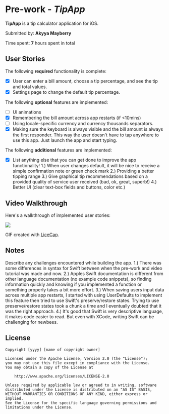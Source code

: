 # Pre-work - *TipApp*

**TipApp** is a tip calculator application for iOS.

Submitted by: **Akyya Mayberry**

Time spent: **7** hours spent in total

## User Stories

The following **required** functionality is complete:

* [x] User can enter a bill amount, choose a tip percentage, and see the tip and total values.
* [x] Settings page to change the default tip percentage.

The following **optional** features are implemented:
* [ ] UI animations
* [x] Remembering the bill amount across app restarts (if <10mins)
* [ ] Using locale-specific currency and currency thousands separators.
* [x] Making sure the keyboard is always visible and the bill amount is always the first responder. This way the user doesn't have to tap anywhere to use this app. Just launch the app and start typing.

The following **additional** features are implemented:

- [x] List anything else that you can get done to improve the app functionality!
1.) When user changes default, it will be nice to receive a simple confirmation note or green check mark
2.) Providing a better tipping range
3.) Give graphical tip recommendations based on a provided quality of service user received (bad, ok, great, superb!)
4.) Better UI (clear text-box fields and buttons, color etc.)

## Video Walkthrough 

Here's a walkthrough of implemented user stories:

<img src='https://cloud.githubusercontent.com/assets/13710170/23842786/165e8592-0774-11e7-8a55-9bbb9f62326d.gif' />

GIF created with [LiceCap](http://www.cockos.com/licecap/).

## Notes

Describe any challenges encountered while building the app.
1.) There was some differences in syntax for Swift between when the pre-work and video tutorial was made and now.
2.) Apples Swift documentation is different from other language documentation (no example code snippets), so finding information quickly and knowing if you implemented a function or something properly takes a bit more effort.
3.) When saving users input data across multiple app restarts, I started with using UserDefaults to implement this feature then tried to use Swift's preserve/restore states. Trying to use preserve/restore states took a chunk a time and I eventually doubted that it was the right approach.
4.) It's good that Swift is very descriptive language, it makes code easier to read. But even with XCode, writing Swift can be challenging for newbees.
## License

    Copyright [yyyy] [name of copyright owner]

    Licensed under the Apache License, Version 2.0 (the "License");
    you may not use this file except in compliance with the License.
    You may obtain a copy of the License at

        http://www.apache.org/licenses/LICENSE-2.0

    Unless required by applicable law or agreed to in writing, software
    distributed under the License is distributed on an "AS IS" BASIS,
    WITHOUT WARRANTIES OR CONDITIONS OF ANY KIND, either express or implied.
    See the License for the specific language governing permissions and
    limitations under the License.
